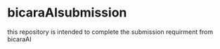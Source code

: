 # bicaraAIsubmission
this repository is intended to complete the submission requirment from bicaraAI
